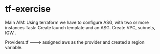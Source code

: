 # tf-exercise
Main AIM: Using terraform we have to configure ASG, with two or more instances
Task: 
Create launch template and an ASG.
Create VPC, subnets, IGW..

Providers.tf ---> assigned aws as the provider and created a region variable.

